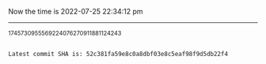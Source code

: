 Now the time is 2022-07-25 22:34:12 pm

---

<small>1745730955569224076270911881124243</small>

```txt

Latest commit SHA is: 52c381fa59e8c0a8dbf03e8c5eaf98f9d5db22f4
```
